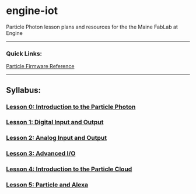 # engine-iot
Particle Photon lesson plans and resources for the the Maine FabLab at Engine

***

### Quick Links:

[Particle Firmware Reference](https://docs.particle.io/reference/firmware/photon/)

***

## Syllabus:

### [Lesson 0: Introduction to the Particle Photon](lesson0)

### [Lesson 1: Digital Input and Output](lesson1)

### [Lesson 2: Analog Input and Output](lesson2)

### [Lesson 3: Advanced I/O](lesson3)

### [Lesson 4: Introduction to the Particle Cloud](lesson4)

### [Lesson 5: Particle and Alexa](lesson5)
